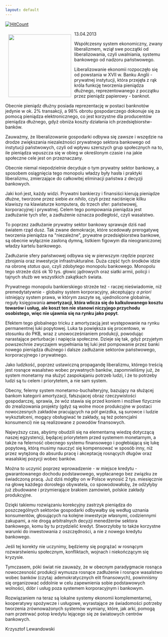 ```yaml
---
layout: default
---
```


[![HitCount](http://hits.dwyl.io/czystakraina/{{page.url}}.svg)](http://hits.dwyl.io/czystakraina/{{page.url}})

<p><img src="{{site.baseurl}}\articles\pictures\465.nolibe.jpg" align="left" style="margin: 10px 10px" width="200"><!--127-->
<p>13.04.2013</p>
<p>Współczesny system ekonomiczny, zwany liberalizmem, wziął swe początki od liberalizowania, czyli uwalniania, systemu bankowego od nadzoru państwowego.</p>
<p>Liberalizowanie ekonomii rozpoczęło się od powstania w XVII w. Banku Anglii - prywatnej instytucji, która przejęła z rąk króla funkcję tworzenia pieniądza dłużnego, reprezentowanego z początku przez pieniądz papierowy - banknot.</p>
<p>Obecnie pieniądz dłużny posiada reprezentację w postaci banknotów jedynie w ok. 2% transakcji, a 98% obrotu gospodarczego dokonuje się za pomocą pieniądza elektronicznego, co jest korzystne dla producentów pieniądza dłużnego, gdyż obniża koszty działania ich przedsiębiorstw-banków.</p>
<p>Zauważmy, że liberalizowanie gospodarki odbywa się zawsze i wszędzie na drodze zwiększania niezależności prywatnego sektora bankowego od instytucji państwowych, czyli od wpływu szerszych grup społecznych na to, ile pieniądza wpuszcza się w obieg w określonym czasie i na jakie społeczne cele jest on przeznaczany.</p>
<p>Obecnie niemal niepodzielnie decyduje o tym prywatny sektor bankowy, a sposobem osiągnięcia tego monopolu władzy były hasła i praktyki liberalizmu, zmierzające do całkowitej eliminacji państwa z decyzji bankowych.</p>
<p>Jaki koń jest, każdy widzi. Prywatni bankierzy i finansiści kierują pieniądze dłużne, tworzone przez siebie <i>ex nihilo</i>, czyli przez naciśnięcie kilku klawiszy na klawiaturze komputera, do trzech sfer: państwowej, korporacyjnej i prywatnej. Celem tego pompowania pieniądza jest zadłużanie tych sfer, a zadłużenie oznacza podległość, czyli wasalstwo.</p>
<p>To poprzez zadłużanie prywatny sektor bankowy sprawuje dziś nad światem rząd dusz. Tak zwane demokracje, które scedowały prerogatywę tworzenia pieniądza na "niezależne", prywatne przedsiębiorstwa bankowe, są obecnie wyłącznie zasłoną dymną, listkiem figowym dla nieograniczonej władzy kartelu bankowego.</p>
<p>Zadłużanie sfery państwowej odbywa się w pierwszym rzędzie poprzez zbrojenia oraz inwestycje infrastrukturalne. Duża część tych środków idzie na obronę <i>status quo</i>, czyli zdobytego monopolu bankowego. Monopolu tego strzeże dziś ok 10 tys. głowic jądrowych oraz siatki armii, policji i tajnych służb we wszystkich zakątkach świata.</p>
<p>Prywatnego monopolu bankierskiego strzeże też - raczej nieświadomie, niż premedytatywnie - globalny system korporacyjny, akceptujący <i>a priori</i> istniejący system prawa, w którym zaszyte sę, ujednolicone globalnie, reguły księgowania <b>amortyzacji, która wlicza się do kalkulowanego kosztu towarów i usług, ale koszt ten nie stanowi niczyjego przychodu osobistego, więc nie ujawnia się na rynku jako popyt</b>.</p>
<p>Efektem tego globalnego tricku z amortyzacją jest występowanie na rynku permanentnej luki popytowej. Luka ta powiększa się procentowo, w stosunku do PKB, wraz z unowocześnianiem produkcji, powodując narastające perturbacje i napięcia społeczne. Dzieje się tak, gdyż przyjetym powszechnie zwyczajem wypełniania tej luki jest pompowanie przez banki nowego pieniądza dłużnego i dalsze zadłużanie sektorów państwowego, korporacyjnego i prywatnego.</p>
<p>Jako ludzkość, poprzez ustawiczną propagandę liberalizmu, którego treścią jest rosnące wasalstwo wobec prywatnych banków, zapomnieliśmy już, że system monetarny ma służyć zaspokajaniu potrzeb ludzi, i że to potrzeby ludzi są tu celem i priorytetem, a nie sam system.</p>
<p>Obecny, felerny system monetarno-buchalteryjny, bazujący na służącej bankom kategorii amortyzacji, fałszujacej obraz rzeczywistości gospodarczej, sprawia, że wóz stawia się przed koniem i możliwe fizycznie do zrealizowania projekty (gdyż są wolne moce produkcyjne w postaci nowoczesnych zakładów pracujących na pół gwizdka, są surowce i ludzie wykształceni, mogący obsługiwać te zakłady, są też potencjalni konsumenci) nie są realizowane z powodów finansowych.</p>
<p>Najwyższy czas, abyśmy obudzili się na elementarną wiedzę dotyczącą naszej egzystencji, będącej priorytetem przed systemem monetarnym, a także na felerność obecnego systemu finansowego i pogłebiającą się lukę popytową, którą musimy nauczyć się kompensować w sposób inny, niż przez wytężoną do absurdu pracę i akceptację rosnących długów oraz wasalskiej pozycji wobec banków.</p>
<p>Można to uczynić poprzez wprowadzenie - w miejsce kredytu - gwarantowanego dochodu podstawowego, wypłacanego bez związku ze świadczoną pracą. Już dziś mógłby on w Polsce wynosić 2 tys. miesięcznie na głowę każdego dorosłego obywatela, co spowodowałoby, że odżyłyby już zbudowane i przymierające brakiem zamówień, polskie zakłady produkcyjne.</p>
<p>Dzięki takiemu rozwiązaniu korekcyjny zastrzyk pieniądza do poszczególnych sektorów gospodarki odbywałby się według uznania konsumentów, głosujących na kolejne inwestycje własnymi, codziennymi zakupami, a nie drogą arbitralnych decyzji menedżerów sektora bankowego, komu by tu przydzielić kredyt. Stworzyłoby to także korzystne warunki do inwestowania z oszczędności, a nie z nowego kredytu bankowego.</p>
<p>Jeśli tej korekty nie uczynimy, będziemy się pogrążać w rosnącym rozwarstwieniu społecznym, konfliktach, wojnach i niekończącym się kryzysie.</p>
<p>Tymczasem, póki świat nie zauważy, że w obecnym paradygmacie rosnąca nowoczesność produkcji wymusza rosnące zadłużenie i rosnące wasalstwo wobec banków (czytaj: ademokratycznych elit finansowych), powinniśmy się organizować oddolnie w celu zapewnienia sobie podstawowych wolności, dóbr i usług poza systemem korporacyjnym i bankowym.</p>
<p>Rozwiązaniem na teraz są lokalne systemy ekonomii komplementarnej, kooperatywy spożywcze i usługowe, wyrastające ze świadomości potrzeby tworzenia zrównoważonych systemów wymiany, które, jak arki, pomogą nam przetrwać potop kredytu lejącego się ze światowych centrów bankowych.</p>
<p>Krzysztof Lewandowski</p>